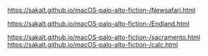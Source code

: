 https://sakalt.github.io/macOS-palo-alto-fiction-/Newsafari.html

https://sakalt.github.io/macOS-palo-alto-fiction-/Endland.html

https://sakalt.github.io/macOS-palo-alto-fiction-/sacramento.html
https://sakalt.github.io/macOS-palo-alto-fiction-/calc.html
